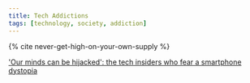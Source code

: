 ```yaml
---
title: Tech Addictions
tags: [technology, society, addiction]
---
```


{% cite never-get-high-on-your-own-supply %}

['Our minds can be hijacked': the tech insiders who fear a smartphone
dystopia](https://www.theguardian.com/technology/2017/oct/05/smartphone-addiction-silicon-valley-dystopia)